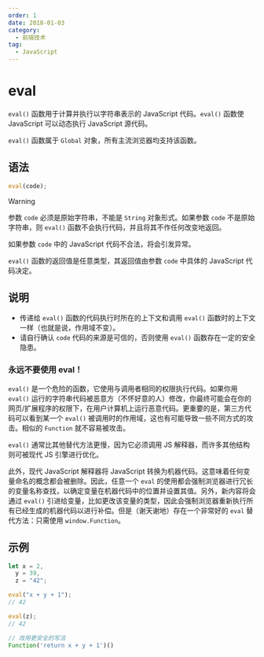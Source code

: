 ```yaml
---
order: 1
date: 2018-01-03
category:
  - 前端技术
tag:
  - JavaScript
---
```


# eval

`eval()` 函数用于计算并执行以字符串表示的 JavaScript 代码。`eval()` 函数使 JavaScript 可以动态执行 JavaScript 源代码。

`eval()` 函数属于 `Global` 对象，所有主流浏览器均支持该函数。

## 语法

```js
eval(code);
```

> [!warning]
> 参数 `code` 必须是原始字符串，不能是 `String` 对象形式。如果参数 `code` 不是原始字符串，则 `eval()` 函数不会执行代码，并且将其不作任何改变地返回。

如果参数 `code` 中的 JavaScript 代码不合法，将会引发异常。

`eval()` 函数的返回值是任意类型，其返回值由参数 `code` 中具体的 JavaScript 代码决定。

## 说明

- 传递给 `eval()` 函数的代码执行时所在的上下文和调用 `eval()` 函数时的上下文一样（也就是说，作用域不变）。
- 请自行确认 `code` 代码的来源是可信的，否则使用 `eval()` 函数存在一定的安全隐患。

### 永远不要使用 eval！

`eval()` 是一个危险的函数，它使用与调用者相同的权限执行代码。如果你用 `eval()` 运行的字符串代码被恶意方（不怀好意的人）修改，你最终可能会在你的网页/扩展程序的权限下，在用户计算机上运行恶意代码。更重要的是，第三方代码可以看到某一个 `eval()` 被调用时的作用域，这也有可能导致一些不同方式的攻击。相似的 `Function` 就不容易被攻击。

`eval()` 通常比其他替代方法更慢，因为它必须调用 JS 解释器，而许多其他结构则可被现代 JS 引擎进行优化。

此外，现代 JavaScript 解释器将 JavaScript 转换为机器代码。这意味着任何变量命名的概念都会被删除。因此，任意一个 `eval` 的使用都会强制浏览器进行冗长的变量名称查找，以确定变量在机器代码中的位置并设置其值。另外，新内容将会通过 `eval()` 引进给变量，比如更改该变量的类型，因此会强制浏览器重新执行所有已经生成的机器代码以进行补偿。但是（谢天谢地）存在一个非常好的 `eval` 替代方法：只需使用 `window.Function`。

## 示例

```js
let x = 2,
  y = 39,
  z = "42";

eval("x + y + 1");
// 42

eval(z);
// 42

// 改用更安全的写法 
Function('return x + y + 1')()
```
